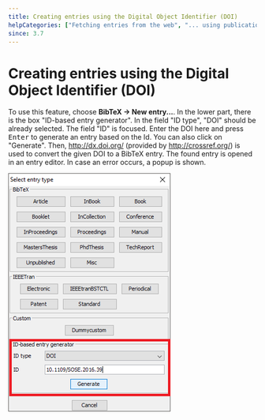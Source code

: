 ```yaml
---
title: Creating entries using the Digital Object Identifier (DOI)
helpCategories: ["Fetching entries from the web", "... using publication identifiers"]
since: 3.7
---
```


# Creating entries using the Digital Object Identifier (DOI)

To use this feature, choose **BibTeX → New entry...**.
In the lower part, there is the box "ID-based entry generator".
In the field "ID type", "DOI" should be already selected.
The field "ID" is focused.
Enter the DOI here and press <kbd>Enter</kbd> to generate an entry based on the Id.
You can also click on "Generate".
Then, <http://dx.doi.org/> (provided by <http://crossref.org/>) is used to convert the given DOI to a BibTeX entry.
The found entry is opened in an entry editor.
In case an error occurs, a popup is shown.

![Screenshot of new entry dialog](./images/NewEntryChooseType-IDGeneratorHighlighted.png)
